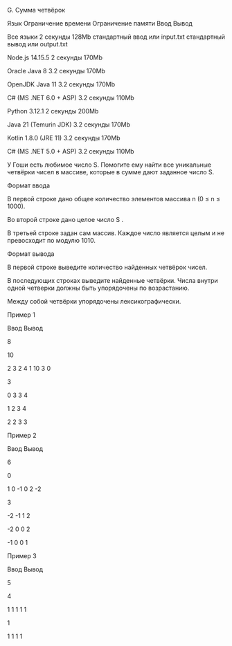 G. Сумма четвёрок

Язык	Ограничение времени	Ограничение памяти	Ввод	Вывод

Все языки	2 секунды	128Mb	стандартный ввод или input.txt	стандартный вывод или output.txt

Node.js 14.15.5	2 секунды	170Mb

Oracle Java 8	3.2 секунды	170Mb

OpenJDK Java 11	3.2 секунды	170Mb

C# (MS .NET 6.0 + ASP)	3.2 секунды	110Mb

Python 3.12.1	2 секунды	200Mb

Java 21 (Temurin JDK)	3.2 секунды	170Mb

Kotlin 1.8.0 (JRE 11)	3.2 секунды	170Mb

C# (MS .NET 5.0 + ASP)	3.2 секунды	110Mb

У Гоши есть любимое число S. Помогите ему найти все уникальные четвёрки чисел в массиве, которые в сумме дают заданное число S.


Формат ввода

В первой строке дано общее количество элементов массива n (0 ≤ n ≤ 1000).

Во второй строке дано целое число S  .

В третьей строке задан сам массив. Каждое число является целым и не превосходит по модулю 1010.

Формат вывода

В первой строке выведите количество найденных четвёрок чисел.

В последующих строках выведите найденные четвёрки. Числа внутри одной четверки должны быть упорядочены по возрастанию.

Между собой четвёрки упорядочены лексикографически.

Пример 1

Ввод	Вывод

8

10

2 3 2 4 1 10 3 0

3

0 3 3 4

1 2 3 4

2 2 3 3

Пример 2

Ввод	Вывод

6

0

1 0 -1 0 2 -2

3

-2 -1 1 2

-2 0 0 2

-1 0 0 1

Пример 3

Ввод	Вывод

5

4

1 1 1 1 1

1

1 1 1 1

